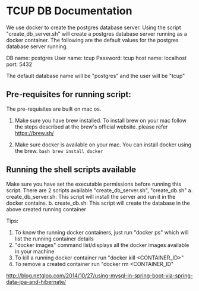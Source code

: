 # TCUP DB Documentation
We use docker to create the postgres database server. Using the script "create_db_server.sh" will create a postgres database server running as a docker container.
The following are the default values for the postgres database server running.

DB name: postgres
User name: tcup
Password: tcup
host name: localhost
port: 5432

The default database name will be "postgres" and the user will be "tcup"

## Pre-requisites for running script:
The pre-requisites are built on mac os. 
 
1. Make sure you have brew installed. To install brew on your mac follow the steps described at the brew's official website. 
   please refer https://brew.sh/

2. Make sure docker is available on your mac. You can install docker using the brew.
       ```bash
        brew install docker
       ```


## Running the shell scripts available
Make sure you have set the executable permissions before running this script. There are 2 scripts available "create_db_server.sh", "create_db.sh"
  a. create_db_server.sh: This script will install the server and run it in the docker contains.
  b. create_db.sh: This script will create the database in the above created running container

Tips: 
  1. To know the running docker containers, just run "docker ps" which will list the running container details
  2. "docker images" command list/displays all the docker images available in your machine
  3. To kill a running docker container run "docker kill <CONTAINER_ID>"
  4. To remove a created container run "docker rm <CONTAINER_ID"
    
   
   
http://blog.netgloo.com/2014/10/27/using-mysql-in-spring-boot-via-spring-data-jpa-and-hibernate/   